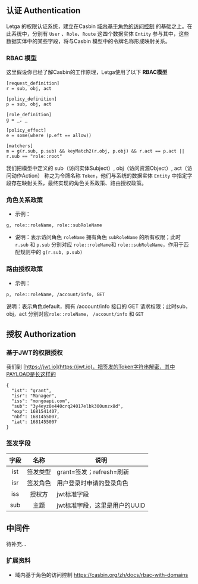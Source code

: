 ## 认证 Authentication

Letga 的权限认证系统，建立在Casbin [域内基于角色的访问控制](https://casbin.org/zh/docs/rbac-with-domains) 的基础之上。在此系统中，分别有 `User` 、`Role`、`Route` 这四个数据实体 `Entity` 参与其中，这些数据实体中的某些字段，将与Casbin 模型中的令牌名称形成映射关系。

### RBAC 模型

这里假设你已经了解Casbin的工作原理，Letga使用了以下 **RBAC模型**
```
[request_definition]
r = sub, obj, act

[policy_definition]
p = sub, obj, act

[role_definition]
g = _, _

[policy_effect]
e = some(where (p.eft == allow))

[matchers]
m = g(r.sub, p.sub) && keyMatch2(r.obj, p.obj) && r.act == p.act || r.sub == "role::root"
```

我们把模型中定义的 sub（访问实体Subject）, obj（访问资源Object）, act（访问动作Action） 称之为令牌名称 `Token`，他们与系统的数据实体 `Entity` 中指定字段存在映射关系，最终实现的角色关系政策、路由授权政策。

### 角色关系政策
- 示例：
```
g, role::roleName, role::subRoleName
```
- 说明：表示访问角色 `roleName` 拥有角色 `subRoleName` 的所有权限；此时 `r.sub` 和 `p.sub` 分别对应 `role::roleName`和 `role::subRoleName`，作用于匹配规则中的 `g(r.sub, p.sub)`

### 路由授权政策
- 示例：
```
p, role::roleName, /account/info, GET
```
说明：表示角色default，拥有 /account/info 接口的 GET 请求权限；此时sub，obj，act 分别对应`role::roleName`， `/account/info` 和 `GET`

## 授权 Authorization

### 基于JWT的权限授权

我们到 [https://jwt.io](https://jwt.io)，把签发的Token字符串解密，其中PAYLOAD是长这样的
```
{
  "ist": "grant",
  "isr": "Manager",
  "iss": "mongoapi.com",
  "sub": "3y4eyz0e440crq24017elbk300unzx8d",
  "exp": 1681541407,
  "nbf": 1681455007,
  "iat": 1681455007
}
```

### 签发字段

字段 | 名称 | 说明 
:------:|:------:|----
ist | 签发类型| grant=签发；refresh=刷新
isr | 签发角色| 用户登录时申请的登录角色
iss| 授权方 | jwt标准字段
sub | 主题 | jwt标准字段，这里是用户的UUID 

## 中间件
待补充...

### 扩展资料
- 域内基于角色的访问控制 https://casbin.org/zh/docs/rbac-with-domains
